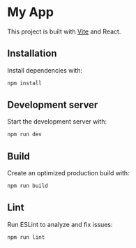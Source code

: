 # My App

This project is built with [Vite](https://vitejs.dev/) and React.

## Installation

Install dependencies with:

```bash
npm install
```

## Development server

Start the development server with:

```bash
npm run dev
```

## Build

Create an optimized production build with:

```bash
npm run build
```

## Lint

Run ESLint to analyze and fix issues:

```bash
npm run lint
```

